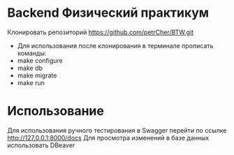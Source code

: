 # Backend Физический практикум
Клонировать репозиторий https://github.com/petrCher/BTW.git 
- Для использования после клонирования в терминале прописать команды:
- make configure
- make db
- make migrate
- make run
# Использование
Для использования ручного тестирования в Swagger перейти по ссылке http://127.0.0.1:8000/docs
Для просмотра изменений в базе данных использовать DBeaver
